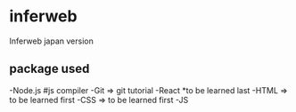 # inferweb
Inferweb japan version


## package used

-Node.js #js compiler
-Git => git tutorial
-React *to be learned last
-HTML => to be learned first
-CSS => to be learned first
-JS
